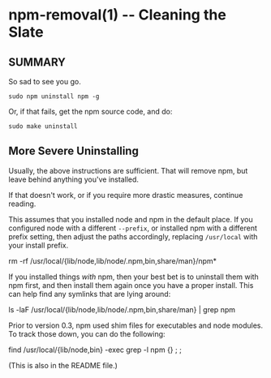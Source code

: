 npm-removal(1) -- Cleaning the Slate
====================================

## SUMMARY

So sad to see you go.

    sudo npm uninstall npm -g

Or, if that fails, get the npm source code, and do:

    sudo make uninstall

## More Severe Uninstalling

Usually, the above instructions are sufficient.  That will remove
npm, but leave behind anything you've installed.

If that doesn't work, or if you require more drastic measures,
continue reading.

This assumes that you installed node and npm in the default place.  If
you configured node with a different `--prefix`, or installed npm with a
different prefix setting, then adjust the paths accordingly, replacing
`/usr/local` with your install prefix.

   rm -rf /usr/local/{lib/node,lib/node/.npm,bin,share/man}/npm*

If you installed things *with* npm, then your best bet is to uninstall
them with npm first, and then install them again once you have a
proper install.  This can help find any symlinks that are lying
around:

   ls -laF /usr/local/{lib/node,lib/node/.npm,bin,share/man} | grep npm

Prior to version 0.3, npm used shim files for executables and node
modules.  To track those down, you can do the following:

   find /usr/local/{lib/node,bin} -exec grep -l npm \{\} \; ;

(This is also in the README file.)
